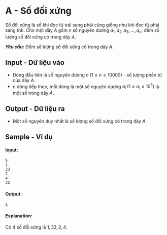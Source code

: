 
# A - Số đối xứng

Số đối xứng là số khi đọc từ trái sang phải cũng giống như khi đọc từ phải sang trái. Cho một dãy $A$ gồm $n$ số nguyên dương $a_1, a_2, a_3, \ldots, a_n$, đếm số lượng số đối xứng có trong dãy $A$.

***Yêu cầu:*** Đếm số lượng số đối xứng có trong dãy $A$.

## Input - Dữ liệu vào

- Dòng đầu tiên là số nguyên dương $n \; (1 \le n \le 10000)$ - số lượng phần tử của dãy $A$.
- $n$ dòng tiếp theo, mỗi dòng là một số nguyên dương $a_i \; (1 \le a_i \le 10^5)$ là một số trong dãy $A$.

## Output - Dữ liệu ra

- Một số nguyên duy nhất là số lượng số đối xứng có trong dãy $A$.

## Sample - Ví dụ

#### Input:

```
5
1
33
2
4
32
```

#### Output:

```
4
```

#### Explanation:

Có $4$ số đối xứng là $1, 33, 2, 4$.
